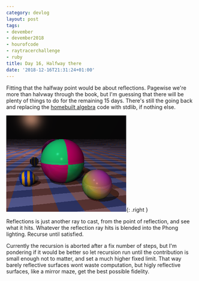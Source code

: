 ```yaml
---
category: devlog
layout: post
tags:
- devember
- devember2018
- hourofcode
- raytracerchallenge
- ruby
title: Day 16, Halfway there
date: '2018-12-16T21:31:24+01:00'
---
```

Fitting that the halfway point would be about reflections. Pagewise we're more than halvway through the book, but I'm guessing that there will be plenty of things to do for the remaining 15 days. There's still the going back and replacing the [homebuilt algebra][] code with stdlib, if nothing else.

![Reflections](/img/2018/12/reflections.png){: .right }

Reflections is just another ray to cast, from the point of reflection, and see what it hits. Whatever the reflection ray hits is blended into the Phong lighting. Recurse until satisfied.

Currently the recursion is aborted after a fix number of steps, but I'm pondering if it would be better so let recursion run until the contribution is small enough not to matter, and set a much higher fixed limit. That way barely reflective surfaces wont waste computation, but higly reflective surfaces, like a mirror maze, get the best possible fidelity.

[homebuilt algebra]: /2018/12/02/day-2-matrices-matrices-matrices-oh-and-more-matrices/

